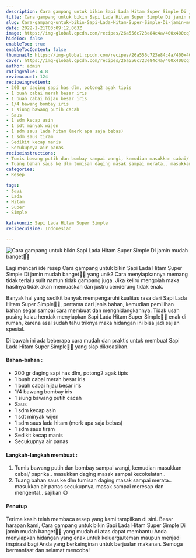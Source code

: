 ```yaml
---
description: Cara gampang untuk bikin Sapi Lada Hitam Super Simple Di jamin mudah banget"
title: Cara gampang untuk bikin Sapi Lada Hitam Super Simple Di jamin mudah banget
slug: Cara-gampang-untuk-bikin-Sapi-Lada-Hitam-Super-Simple-Di-jamin-mudah-banget
date: 2022-1-21T03:09:12.063Z
image: https://img-global.cpcdn.com/recipes/26a556c723e84c4a/400x400cq70/photo.jpg
hideToc: false
enableToc: true
enableTocContent: false
thumbnail: https://img-global.cpcdn.com/recipes/26a556c723e84c4a/400x400cq70/photo.jpg
cover: https://img-global.cpcdn.com/recipes/26a556c723e84c4a/400x400cq70/photo.jpg
author: admin
ratingvalue: 4.8
reviewcount: 124
recipeingredient:
- 200 gr daging sapi has dlm, potong2 agak tipis
- 1 buah cabai merah besar iris
- 1 buah cabai hijau besar iris
- 1/4 bawang bombay iris
- 1 siung bawang putih cacah
- Saus
- 1 sdm kecap asin
- 1 sdt minyak wijen
- 1 sdm saus lada hitam (merk apa saja bebas)
- 1 sdm saus tiram
- Sedikit kecap manis
- Secukupnya air panas
recipeinstructions:
- Tumis bawang putih dan bombay sampai wangi, kemudian masukkan cabai/ paprika.. masukkan daging masak sampai kecokelatan..
- Tuang bahan saus ke dlm tumisan daging masak sampai merata.. masukkan air panas secukupnya, masak sampai meresap dan mengental.. sajikan 😋
categories:
- Resep

tags:
- Sapi
- Lada
- Hitam
- Super
- Simple

katakunci: Sapi Lada Hitam Super Simple
recipecuisine: Indonesian

---
```


![Cara gampang untuk bikin Sapi Lada Hitam Super Simple Di jamin mudah banget👩‍🍳](https://img-global.cpcdn.com/recipes/26a556c723e84c4a/400x400cq70/photo.jpg)

Lagi mencari ide resep Cara gampang untuk bikin Sapi Lada Hitam Super Simple Di jamin mudah banget👩‍🍳 yang unik? Cara menyiapkannya memang tidak terlalu sulit namun tidak gampang juga. Jika keliru mengolah maka hasilnya tidak akan memuaskan dan justru cenderung tidak enak.

Banyak hal yang sedikit banyak mempengaruhi kualitas rasa dari Sapi Lada Hitam Super Simple👩‍🍳, pertama dari jenis bahan, kemudian pemilihan bahan segar sampai cara membuat dan menghidangkannya. Tidak usah pusing kalau hendak menyiapkan Sapi Lada Hitam Super Simple👩‍🍳 enak di rumah, karena asal sudah tahu triknya maka hidangan ini bisa jadi sajian spesial.

Di bawah ini ada beberapa cara mudah dan praktis untuk membuat Sapi Lada Hitam Super Simple👩‍🍳 yang siap dikreasikan.

<!--inarticleads1-->

#### Bahan-bahan :

- 200 gr daging sapi has dlm, potong2 agak tipis
- 1 buah cabai merah besar iris
- 1 buah cabai hijau besar iris
- 1/4 bawang bombay iris
- 1 siung bawang putih cacah
- Saus
- 1 sdm kecap asin
- 1 sdt minyak wijen
- 1 sdm saus lada hitam (merk apa saja bebas)
- 1 sdm saus tiram
- Sedikit kecap manis
- Secukupnya air panas

<!--inarticleads2-->

#### Langkah-langkah membuat :

1. Tumis bawang putih dan bombay sampai wangi, kemudian masukkan cabai/ paprika.. masukkan daging masak sampai kecokelatan..
1. Tuang bahan saus ke dlm tumisan daging masak sampai merata.. masukkan air panas secukupnya, masak sampai meresap dan mengental.. sajikan 😋

#### Penutup

Terima kasih telah membaca resep yang kami tampilkan di sini. Besar harapan kami, Cara gampang untuk bikin Sapi Lada Hitam Super Simple Di jamin mudah banget👩‍🍳 yang mudah di atas dapat membantu Anda menyiapkan hidangan yang enak untuk keluarga/teman maupun menjadi inspirasi bagi Anda yang berkeinginan untuk berjualan makanan. Semoga bermanfaat dan selamat mencoba!